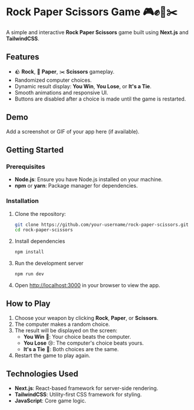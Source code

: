 # Rock Paper Scissors Game 🎮✊📄✂️

A simple and interactive **Rock Paper Scissors** game built using **Next.js** and **TailwindCSS**.

## Features

- 🪨 **Rock**, 📄 **Paper**, ✂️ **Scissors** gameplay.
- Randomized computer choices.
- Dynamic result display: **You Win**, **You Lose**, or **It's a Tie**.
- Smooth animations and responsive UI.
- Buttons are disabled after a choice is made until the game is restarted.

## Demo

Add a screenshot or GIF of your app here (if available).

## Getting Started

### Prerequisites

- **Node.js**: Ensure you have Node.js installed on your machine.
- **npm** or **yarn**: Package manager for dependencies.

### Installation

1. Clone the repository:
   ```bash
   git clone https://github.com/your-username/rock-paper-scissors.git
   cd rock-paper-scissors

2. Install dependencies
   ```bash
   npm install
3. Run the development server
   ```bash
   npm run dev
4. Open [http://localhost:3000](http://localhost:3000) in your browser to view the app.

## How to Play

1. Choose your weapon by clicking **Rock**, **Paper**, or **Scissors**.
2. The computer makes a random choice.
3. The result will be displayed on the screen:
   - **You Win** 🎉: Your choice beats the computer.
   - **You Lose** 😢: The computer's choice beats yours.
   - **It's a Tie** 🤝: Both choices are the same.
4. Restart the game to play again.

## Technologies Used

- **Next.js**: React-based framework for server-side rendering.
- **TailwindCSS**: Utility-first CSS framework for styling.
- **JavaScript**: Core game logic.
